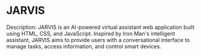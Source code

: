 # JARVIS
 Description: JARVIS is an AI-powered virtual assistant web application built using HTML, CSS, and JavaScript. Inspired by Iron Man's intelligent assistant, JARVIS aims to provide users with a conversational interface to manage tasks, access information, and control smart devices.
